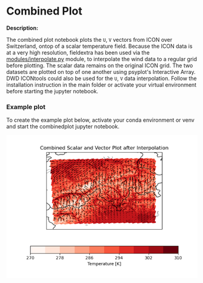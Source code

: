 # Combined Plot

**Description:**

The combined plot notebook plots the `U`, `V` vectors from ICON over Switzerland, ontop of a scalar temperature field. Because the ICON data is at a very high resolution, fieldextra has been used via the [modules/interpolate.py](/icon_vis/icon_vis/modules/interpolate.py) module, to interpolate the wind data to a regular grid before plotting. The scalar data remains on the original ICON grid. The two datasets are plotted on top of one another using psyplot's Interactive Array. DWD ICONtools could also be used for the `U`, `V` data interpolation. Follow the installation instruction in the main folder or activate your virtual environment before starting the jupyter notebook.

### Example plot

To create the example plot below, activate your conda environment or venv and start the combinedplot jupyter notebook.

<p align="center">
<img src=combined_plot.png width="550"/>
</p>
